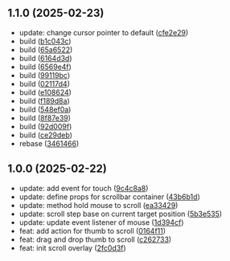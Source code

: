 ## 1.1.0 (2025-02-23)

* update: change cursor pointer to default ([cfe2e29](https://github.com/777hanh777hanh/scrollbar-overlay/commit/cfe2e29))
* build ([b1c043c](https://github.com/777hanh777hanh/scrollbar-overlay/commit/b1c043c))
* build ([65a6522](https://github.com/777hanh777hanh/scrollbar-overlay/commit/65a6522))
* build ([6164d3d](https://github.com/777hanh777hanh/scrollbar-overlay/commit/6164d3d))
* build ([6569e4f](https://github.com/777hanh777hanh/scrollbar-overlay/commit/6569e4f))
* build ([99119bc](https://github.com/777hanh777hanh/scrollbar-overlay/commit/99119bc))
* build ([02117d4](https://github.com/777hanh777hanh/scrollbar-overlay/commit/02117d4))
* build ([e108624](https://github.com/777hanh777hanh/scrollbar-overlay/commit/e108624))
* build ([f189d8a](https://github.com/777hanh777hanh/scrollbar-overlay/commit/f189d8a))
* build ([548ef0a](https://github.com/777hanh777hanh/scrollbar-overlay/commit/548ef0a))
* build ([8f87e39](https://github.com/777hanh777hanh/scrollbar-overlay/commit/8f87e39))
* build ([92d009f](https://github.com/777hanh777hanh/scrollbar-overlay/commit/92d009f))
* build ([ce29deb](https://github.com/777hanh777hanh/scrollbar-overlay/commit/ce29deb))
* rebase ([3461466](https://github.com/777hanh777hanh/scrollbar-overlay/commit/3461466))



## 1.0.0 (2025-02-22)

* update: add event for touch ([9c4c8a8](https://github.com/777hanh777hanh/scrollbar-overlay/commit/9c4c8a8))
* update: define props for scrollbar container ([43b6b1d](https://github.com/777hanh777hanh/scrollbar-overlay/commit/43b6b1d))
* update: method hold mouse to scroll ([ea33429](https://github.com/777hanh777hanh/scrollbar-overlay/commit/ea33429))
* update: scroll step base on current target position ([5b3e535](https://github.com/777hanh777hanh/scrollbar-overlay/commit/5b3e535))
* update: update event listener of mouse ([1d394cf](https://github.com/777hanh777hanh/scrollbar-overlay/commit/1d394cf))
* feat: add action for thumb to scroll ([0164f11](https://github.com/777hanh777hanh/scrollbar-overlay/commit/0164f11))
* feat: drag and drop thumb to scroll ([c262733](https://github.com/777hanh777hanh/scrollbar-overlay/commit/c262733))
* feat: init scroll overlay ([2fc0d3f](https://github.com/777hanh777hanh/scrollbar-overlay/commit/2fc0d3f))



